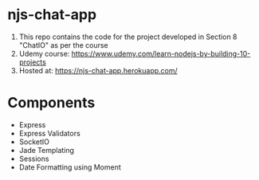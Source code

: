 # njs-chat-app
1. This repo contains the code for the project developed in Section 8 "ChatIO" as per the course
2. Udemy course: https://www.udemy.com/learn-nodejs-by-building-10-projects
3. Hosted at: https://njs-chat-app.herokuapp.com/

# Components

* Express
* Express Validators
* SocketIO
* Jade Templating
* Sessions
* Date Formatting using Moment

